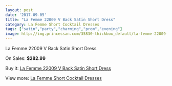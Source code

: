 ```yaml
---
layout: post
date: '2017-09-05'
title: "La Femme 22009 V Back Satin Short Dress"
category: La Femme Short Cocktail Dresses
tags: ["satin","party","charming","prom","evening"]
image: http://img.princessan.com/35830-thickbox_default/la-femme-22009-v-back-satin-short-dress.jpg
---
```

La Femme 22009 V Back Satin Short Dress

On Sales: **$282.99**
<a href="https://www.princessan.com/en/16746-la-femme-22009-v-back-satin-short-dress.html"><amp-img layout="responsive" width="600" height="600" src="//img.princessan.com/35830-thickbox_default/la-femme-22009-v-back-satin-short-dress.jpg" alt="La Femme 22009 V Back Satin Short Dress 0" /></a>
<a href="https://www.princessan.com/en/16746-la-femme-22009-v-back-satin-short-dress.html"><amp-img layout="responsive" width="600" height="600" src="//img.princessan.com/35831-thickbox_default/la-femme-22009-v-back-satin-short-dress.jpg" alt="La Femme 22009 V Back Satin Short Dress 1" /></a>

Buy it: [La Femme 22009 V Back Satin Short Dress](https://www.princessan.com/en/16746-la-femme-22009-v-back-satin-short-dress.html "La Femme 22009 V Back Satin Short Dress")

View more: [La Femme Short Cocktail Dresses](https://www.princessan.com/en/140- "La Femme Short Cocktail Dresses")